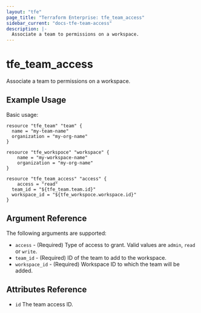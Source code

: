 ```yaml
---
layout: "tfe"
page_title: "Terraform Enterprise: tfe_team_access"
sidebar_current: "docs-tfe-team-access"
description: |-
  Associate a team to permissions on a workspace.
---
```


# tfe_team_access

Associate a team to permissions on a workspace.

## Example Usage

Basic usage:

```hcl
resource "tfe_team" "team" {
  name = "my-team-name"
  organization = "my-org-name"
}

resource "tfe_workspoce" "workspace" {
	name = "my-workspace-name"
	organization = "my-org-name"
}

resource "tfe_team_access" "access" {
	access = "read"
  team_id = "${tfe_team.team.id}"
  workspace_id = "${tfe_workspoce.workspace.id}"
}
```

## Argument Reference

The following arguments are supported:

* `access` - (Required) Type of access to grant. Valid values are `admin`,
  `read` or `write`.
* `team_id` - (Required) ID of the team to add to the workspace.
* `workspace_id` - (Required) Workspace ID to which the team will be added.

## Attributes Reference

* `id` The team access ID.
